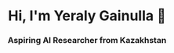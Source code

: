 <h1 align="center">Hi, I'm Yeraly Gainulla 👋</h1>
<h3 align="center">Aspiring AI Researcher from Kazakhstan</h3
---
